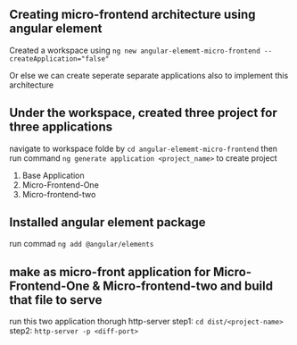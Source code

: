 ## Creating micro-frontend architecture using angular element

Created a workspace using `ng new angular-elememt-micro-frontend --createApplication="false"`

Or else we can create seperate separate applications also to implement this architecture

## Under the workspace, created three project for three applications

navigate to workspace folde by `cd angular-elememt-micro-frontend` then
run command `ng generate application <project_name>` to create project

1. Base Application
2. Micro-Frontend-One
3. Micro-frontend-two

## Installed angular element package

run commad `ng add @angular/elements`

## make as micro-front application for Micro-Frontend-One & Micro-frontend-two and build that file to serve

run this two application thorugh http-server
step1: `cd dist/<project-name>`
step2: `http-server -p <diff-port>`
